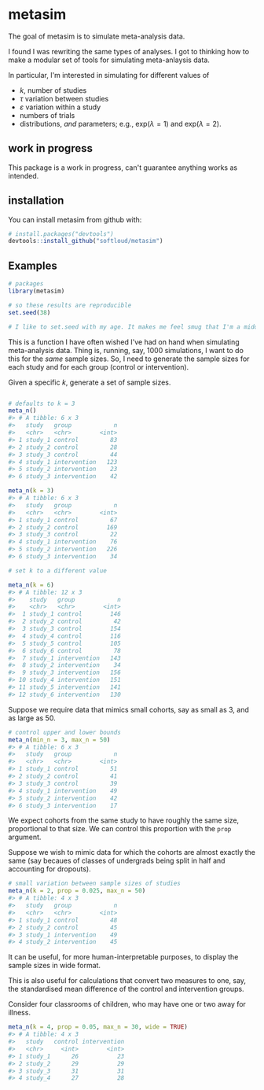 
<!-- README.md is generated from README.Rmd. Please edit that file -->
metasim
=======

The goal of metasim is to simulate meta-analysis data.

I found I was rewriting the same types of analyses. I got to thinking how to make a modular set of tools for simulating meta-anlaysis data.

In particular, I'm interested in simulating for different values of

-   *k*, number of studies
-   *τ* variation between studies
-   *ε* variation within a study
-   numbers of trials
-   distributions, *and* parameters; e.g., exp(*λ* = 1) and exp(*λ* = 2).

work in progress
----------------

This package is a work in progress, can't guarantee anything works as intended.

installation
------------

You can install metasim from github with:

``` r
# install.packages("devtools")
devtools::install_github("softloud/metasim")
```

Examples
--------

``` r
# packages
library(metasim)

# so these results are reproducible
set.seed(38) 

# I like to set.seed with my age. It makes me feel smug that I'm a middle-aged woman who codes. 
```

This is a function I have often wished I've had on hand when simulating meta-analysis data. Thing is, running, say, 1000 simulations, I want to do this for the *same* sample sizes. So, I need to generate the sample sizes for each study and for each group (control or intervention).

Given a specific *k*, generate a set of sample sizes.

``` r

# defaults to k = 3
meta_n()
#> # A tibble: 6 x 3
#>   study   group            n
#>   <chr>   <chr>        <int>
#> 1 study_1 control         83
#> 2 study_2 control         28
#> 3 study_3 control         44
#> 4 study_1 intervention   123
#> 5 study_2 intervention    23
#> 6 study_3 intervention    42

meta_n(k = 3)
#> # A tibble: 6 x 3
#>   study   group            n
#>   <chr>   <chr>        <int>
#> 1 study_1 control         67
#> 2 study_2 control        169
#> 3 study_3 control         22
#> 4 study_1 intervention    76
#> 5 study_2 intervention   226
#> 6 study_3 intervention    34

# set k to a different value

meta_n(k = 6) 
#> # A tibble: 12 x 3
#>    study   group            n
#>    <chr>   <chr>        <int>
#>  1 study_1 control        146
#>  2 study_2 control         42
#>  3 study_3 control        154
#>  4 study_4 control        116
#>  5 study_5 control        105
#>  6 study_6 control         78
#>  7 study_1 intervention   143
#>  8 study_2 intervention    34
#>  9 study_3 intervention   156
#> 10 study_4 intervention   151
#> 11 study_5 intervention   141
#> 12 study_6 intervention   130
```

Suppose we require data that mimics small cohorts, say as small as 3, and as large as 50.

``` r
# control upper and lower bounds
meta_n(min_n = 3, max_n = 50)
#> # A tibble: 6 x 3
#>   study   group            n
#>   <chr>   <chr>        <int>
#> 1 study_1 control         51
#> 2 study_2 control         41
#> 3 study_3 control         39
#> 4 study_1 intervention    49
#> 5 study_2 intervention    42
#> 6 study_3 intervention    17
```

We expect cohorts from the same study to have roughly the same size, proportional to that size. We can control this proportion with the `prop` argument.

Suppose we wish to mimic data for which the cohorts are almost exactly the same (say becaues of classes of undergrads being split in half and accounting for dropouts).

``` r
# small variation between sample sizes of studies
meta_n(k = 2, prop = 0.025, max_n = 50)
#> # A tibble: 4 x 3
#>   study   group            n
#>   <chr>   <chr>        <int>
#> 1 study_1 control         48
#> 2 study_2 control         45
#> 3 study_1 intervention    49
#> 4 study_2 intervention    45
```

It can be useful, for more human-interpretable purposes, to display the sample sizes in wide format.

This is also useful for calculations that convert two measures to one, say, the standardised mean difference of the control and intervention groups.

Consider four classrooms of children, who may have one or two away for illness.

``` r
meta_n(k = 4, prop = 0.05, max_n = 30, wide = TRUE)
#> # A tibble: 4 x 3
#>   study   control intervention
#>   <chr>     <int>        <int>
#> 1 study_1      26           23
#> 2 study_2      29           29
#> 3 study_3      31           31
#> 4 study_4      27           28
```
